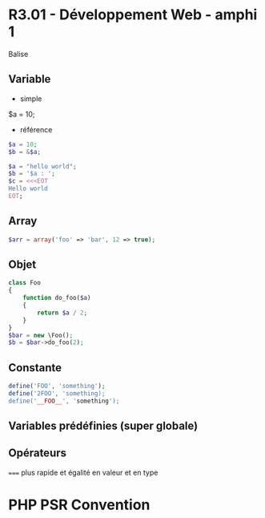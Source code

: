 # R3.01 - Développement Web - amphi 1

Balise <?php ?>

## Variable

* simple

$a = 10;

* référence

``` php
$a = 10;
$b = &$a;

$a = "hello world";
$b = '$a : ';
$c = <<<EOT
Hello world
EOT;
```

## Array

``` php
$arr = array('foo' => 'bar', 12 => true);
```

## Objet


``` php
class Foo
{
	function do_foo($a)
	{
		return $a / 2;
	}
}
$bar = new \Foo();
$b = $bar->do_foo(2);
```

## Constante

``` php
define('FOO', 'something');
define('2FOO', 'something);
define('__FOO__', 'something');
```

## Variables prédéfinies (super globale)

## Opérateurs

`===` plus rapide et égalité en valeur et en type

# PHP PSR Convention
